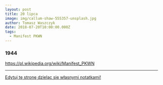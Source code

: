 ```yaml
---
layout: post
title: 20 lipca
image: img/callum-shaw-555357-unsplash.jpg
author: Tomasz Waszczyk
date: 2018-07-20T10:00:00.000Z
tags:
  - Manifest PKWN
---
```


### 1944

https://pl.wikipedia.org/wiki/Manifest_PKWN

---

<a href="https://github.com/TomaszWaszczyk/historia.waszczyk.com/edit/master/src/content/july-20.md" target="_blank">Edytuj tę stronę dzieląc się własnymi notatkami!</a>
